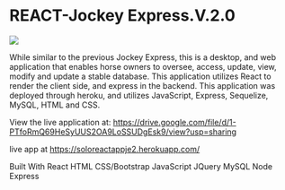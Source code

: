 # REACT-Jockey Express.V.2.0

<img src="https://lh5.googleusercontent.com/GmXRCKhD2uQPUCfk7wON6wLIwuDB0YupFRik7f1WCBUywfX8RU2vMSdZ8VrLmG19H1zolGmLMlwCtBu3eXP6=w1920-h910" />

While similar to the  previous Jockey Express, this  is a desktop, and web application that enables horse owners to oversee, access, update, view, modify and update a stable database. This application utilizes React to render the client side, and express in the backend. This application was deployed through heroku, and utilizes JavaScript, Express, Sequelize, MySQL, HTML and CSS.

View the live application at: https://drive.google.com/file/d/1-PTfoRmQ69HeSyUUS2OA9LoSSUDgEsk9/view?usp=sharing

live app at https://soloreactappje2.herokuapp.com/


Built With
React
HTML
CSS/Bootstrap
JavaScript
JQuery
MySQL
Node
Express
